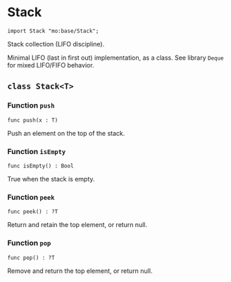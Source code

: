 # Stack

``` motoko
import Stack "mo:base/Stack";
```

Stack collection (LIFO discipline).

Minimal LIFO (last in first out) implementation, as a class.
See library `Deque` for mixed LIFO/FIFO behavior.


## `class Stack<T>`


### Function `push`
``` motoko no-repl
func push(x : T)
```

Push an element on the top of the stack.


### Function `isEmpty`
``` motoko no-repl
func isEmpty() : Bool
```

True when the stack is empty.


### Function `peek`
``` motoko no-repl
func peek() : ?T
```

Return and retain the top element, or return null.


### Function `pop`
``` motoko no-repl
func pop() : ?T
```

Remove and return the top element, or return null.
